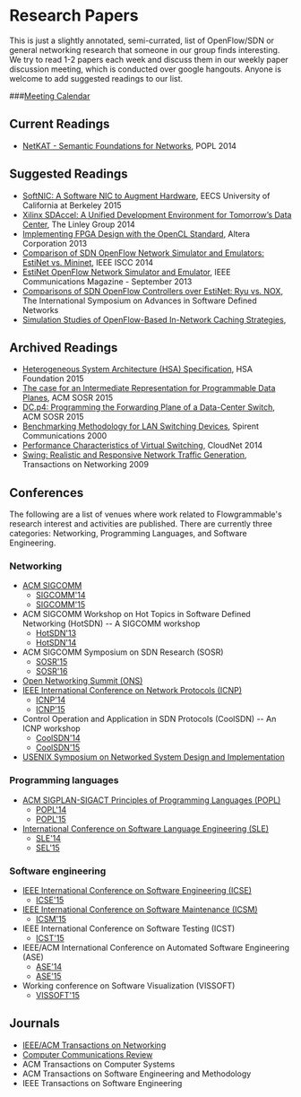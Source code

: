 # Research Papers

This is just a slightly annotated, semi-currated, list of OpenFlow/SDN or
general networking research that someone in our group finds interesting. We try
to read 1-2 papers each week and discuss them in our weekly paper discussion
meeting, which is conducted over google hangouts. Anyone is welcome to add
suggested readings to our list.


###[Meeting Calendar](https://www.google.com/calendar/embed?src=flowgrammable.com_bgcgtkj4at0mqq8h9q0q1ql69c%40group.calendar.google.com&ctz=America/New_York)


## Current Readings
* [NetKAT - Semantic Foundations for Networks](http://www.cs.cornell.edu/~jnfoster/papers/frenetic-netkat.pdf), POPL 2014

## Suggested Readings
* [SoftNIC: A Software NIC to Augment Hardware](http://www.eecs.berkeley.edu/Pubs/TechRpts/2015/EECS-2015-155.pdf), EECS University of California at Berkeley 2015
* [Xilinx SDAccel: A Unified Development Environment for Tomorrow’s Data Center](http://www.xilinx.com/publications/prod_mktg/sdx/sdaccel-wp.pdf), The Linley Group 2014
* [Implementing FPGA Design with the OpenCL Standard](https://www.altera.com/content/dam/altera-www/global/en_US/pdfs/literature/wp/wp-01173-opencl.pdf), Altera Corporation 2013
* [Comparison of SDN OpenFlow Network Simulator and Emulators: EstiNet vs. Mininet](http://www.estinet.com/fckimages/14117014621397232509.pdf), IEEE ISCC 2014
* [EstiNet OpenFlow Network Simulator and Emulator](http://www.estinet.com/fckimages/1411701431891112745.pdf), IEEE Communications Magazine - September 2013 
* [Comparisons of SDN OpenFlow Controllers over EstiNet: Ryu vs. NOX](http://www.estinet.com/fckimages/1423026016445720673.pdf), The International Symposium on Advances in Software Defined Networks
* [Simulation Studies of OpenFlow-Based In-Network Caching Strategies](https://www.primessf.net/pub/Public/WebHome/FINAL.pdf),


## Archived Readings
* [Heterogeneous System Architecture (HSA) Specification](http://www.hsafoundation.com/html/HSA_Library.htm), HSA Foundation 2015
* [The case for an Intermediate Representation for Programmable Data Planes](http://www.cs.princeton.edu/~mshahbaz/papers/sosr15-netasm.pdf), ACM SOSR 2015
* [DC.p4: Programming the Forwarding Plane of a Data-Center Switch](http://web.mit.edu/anirudh/www/sosr-dc-p4.pdf), ACM SOSR 2015
* [Benchmarking Methodology for LAN Switching Devices](https://www.ietf.org/rfc/rfc2889.txt), Spirent Communications 2000
* [Performance Characteristics of Virtual Switching](http://www.net.in.tum.de/fileadmin/bibtex/publications/papers/Open-vSwitch-CloudNet-14.pdf), CloudNet 2014
* [Swing: Realistic and Responsive Network Traffic
Generation](http://cseweb.ucsd.edu/~kvishwanath/papers/swington.pdf),
Transactions on Networking 2009


## Conferences

The following are a list of venues where work related to Flowgrammable's
research interest and activities are published. There are currently three 
categories: Networking, Programming Languages, and Software Engineering.


### Networking
* [ACM SIGCOMM](http://www.sigcomm.org/)
  * [SIGCOMM'14](http://conferences.sigcomm.org/sigcomm/2014/)
  * [SIGCOMM'15](http://conferences.sigcomm.org/sigcomm/2015/)
* ACM SIGCOMM Workshop on Hot Topics in Software Defined Networking (HotSDN) -- A SIGCOMM workshop
  * [HotSDN'13](http://conferences.sigcomm.org/sigcomm/2013/hotsdn.php)
  * [HotSDN'14](http://conferences.sigcomm.org/sigcomm/2014/hotsdn.php)
* ACM SIGCOMM Symposium on SDN Research (SOSR)
  * [SOSR'15](http://www.opennetsummit.org/sosr15.php)
  * [SOSR'16](http://conferences.sigcomm.org/sosr/2016/index.html)
* [Open Networking Summit (ONS)](http://www.opennetsummit.org/)
* [IEEE International Conference on Network Protocols (ICNP)](http://www.ieee-icnp.org/)
  * [ICNP'14](http://icnp14.cs.unc.edu/workshops.html)
  * [ICNP'15](http://icnp15.cs.ucr.edu/index.html)
* Control Operation and Application in SDN Protocols (CoolSDN) -- An ICNP workshop
  * [CoolSDN'14](http://success.cse.tamu.edu/CoolSDN2014/)
  * [CoolSDN'15](http://success.cse.tamu.edu/CoolSDN2015/)
* [USENIX Symposium on Networked System Design and Implementation](https://www.usenix.org/conference/nsdi15)


### Programming languages
* [ACM SIGPLAN-SIGACT Principles of Programming Languages (POPL)](http://www.sigplan.org/Conferences/POPL/)
  * [POPL'14](http://popl.mpi-sws.org/2014/)
  * [POPL'15](http://popl.mpi-sws.org/2015/)
* [International Conference on Software Language Engineering (SLE)](http://www.sleconf.org/)
  * [SLE'14](http://www.sleconf.org/2014/)
  * [SEL'15](http://www.sleconf.org/2015/)


### Software engineering
* [IEEE International Conference on Software Engineering (ICSE)](http://www.icse-conferences.org/)
  * [ICSE'15](http://2015.icse-conferences.org/)
* [IEEE International Conference on Software Maintenance (ICSM)](http://conferences.computer.org/icsm/)
  * [ICSM'15](http://www.icsme.uni-bremen.de/)
* IEEE International Conference on Software Testing (ICST)
  * [ICST'15](http://icst2015.ist.tu-graz.ac.at/)
* IEEE/ACM International Conference on Automated Software Engineering (ASE)
  * [ASE'14](http://ase2014.org/)
  * [ASE'15](http://ase2015.unl.edu/)
* Working conference on Software Visualization (VISSOFT)
  * [VISSOFT'15](http://vissoft.dcc.uchile.cl/)


## Journals
* [IEEE/ACM Transactions on Networking](http://www.ifp.illinois.edu/ton/index.html)
* [Computer Communications Review](http://www.sigcomm.org/publications/computer-communication-review)
* ACM Transactions on Computer Systems
* ACM Transactions on Software Engineering and Methodology
* IEEE Transactions on Software Engineering
